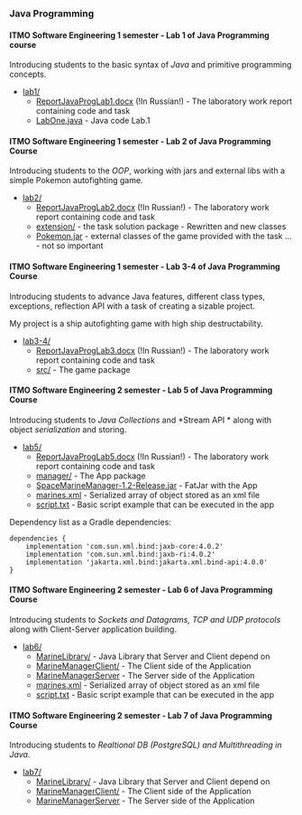 
### Java Programming

#### **ITMO Software Engineering 1 semester - Lab 1 of Java Programming course**

Introducing students to 
the basic syntax of *Java* and primitive programming
concepts.

 - [lab1/](./lab1/)
	- [ReportJavaProgLab1.docx](./lab1/ReportJavaProgLab1.docx) (!In Russian!) - The laboratory work report containing code and task
	 - [LabOne.java](./lab1/LabOne.java) - Java code Lab.1

#### **ITMO Software Engineering 1 semester - Lab 2 of Java Programming Course**

Introducing students to the
*OOP*, working with jars and external libs
with a simple Pokemon autofighting game.

 - [lab2/](./lab2/)
	- [ReportJavaProgLab2.docx](./lab2/ReportJavaProgLab2.docx) (!In Russian!) - The laboratory work report containing code and task
	- [extension/](./lab2/extension/) - the task solution package - Rewritten and new classes
	- [Pokemon.jar](./lab2/Pokemon.jar) - external classes of the game provided with the task
	... - not so important

#### **ITMO Software Engineering 1 semester - Lab 3-4 of Java Programming Course**

Introducing students to advance Java features, different
class types, exceptions, reflection API with a task of creating
a sizable project.

My project is a ship autofighting game with high
ship destructability.

 - [lab3-4/](./lab3-4/)
	- [ReportJavaProgLab3.docx](./lab3-4/ReportJavaProgLab3.docx) (!In Russian!) - The laboratory work report containing code and task
	- [src/](./lab3-4/src/) - The game package

#### **ITMO Software Engineering 2 semester - Lab 5 of Java Programming Course**

Introducing students to *Java Collections* and *Stream API *
along with object *serialization* and storing.

 - [lab5/](./lab5/)
	- [ReportJavaProgLab5.docx](./lab5/ReportJavaProgLab5.docx) (!In Russian!) - The laboratory work report containing code and task
	- [manager/](./lab5/manager/) - The App package
	- [SpaceMarineManager-1.2-Release.jar](./lab5/SpaceMarineManager-1.2-Release.jar) - FatJar with the App
	- [marines.xml](./lab5/marines.xml) - Serialized array of object stored as an xml file
	- [script.txt](./lab5/script.txt) - Basic script example that can be executed in the app

Dependency list as a Gradle dependencies:
```
dependencies {
    implementation 'com.sun.xml.bind:jaxb-core:4.0.2'
    implementation 'com.sun.xml.bind:jaxb-ri:4.0.2'
    implementation 'jakarta.xml.bind:jakarta.xml.bind-api:4.0.0'
}

```

#### **ITMO Software Engineering 2 semester - Lab 6 of Java Programming Course**

Introducing students to *Sockets and Datagrams, TCP and UDP protocols*
along with Client-Server application building.

 - [lab6/](./lab6/)
	- [MarineLibrary/](./lab6/MarineLibrary) - Java Library that Server and Client depend on
	- [MarineManagerClient/](./lab6/MarineManagerClient/) - The Client side of the Application
	- [MarineManagerServer](./lab6/MarineManagerServer) - The Server side of the Application
	- [marines.xml](./lab6/marines.xml) - Serialized array of object stored as an xml file
	- [script.txt](./lab6/script.txt) - Basic script example that can be executed in the app

#### **ITMO Software Engineering 2 semester - Lab 7 of Java Programming Course**

Introducing students to *Realtional DB (PostgreSQL) and Multithreading in Java*.

 - [lab7/](./lab7/)
	- [MarineLibrary/](./lab7/MarineLibrary) - Java Library that Server and Client depend on
	- [MarineManagerClient/](./lab7/MarineManagerClient/) - The Client side of the Application
	- [MarineManagerServer](./lab7/MarineManagerServer) - The Server side of the Application
		

